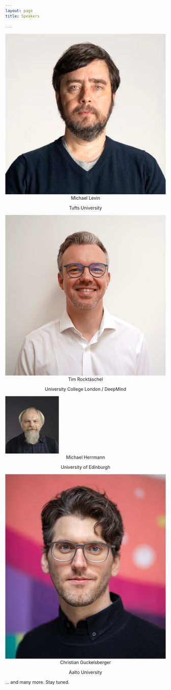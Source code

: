 ```yaml
---
layout: page
title: Speakers

---
```



<div class="container">
  <div class="row">
    <div class="col-sm">
      <img class="organiser-img" src='/assets/img/Michael-Levin-profile.jpg'>
      <div class="organiser-name" style="text-align: center;"> 
      Michael Levin<br> <p class='speaker-affiliation'>Tufts University</p>
      </div>
    </div>
    <div class="col-sm">
      <img class="organiser-img" src='/assets/img/Tim-Rocktaeschel-photo-square.png'>
      <div class="organiser-name" style="text-align: center;"> 
      Tim Rocktäschel <br> <p class='speaker-affiliation'>University College London / DeepMind</p>
      </div>
    </div>
    <div class="col-sm">
      <img class="organiser-img" src='/assets/img/Michael_Herrmann.jpg'>
      <div class="organiser-name" style="text-align: center;"> Michael Herrmann <br> <p 
class='speaker-affiliation'>  University of Edinburgh </p>
</div>
    </div>
    </div>
<div class="row">
    <div class="col-sm">
        </div>
        <div class="col-sm">
          <img class="organiser-img" src='/assets/img/Christian_Guckelsberger.jpg'>
          <div class="organiser-name" style="text-align: center;"> Christian Guckelsberger <br> <p class='speaker-affiliation'> Aalto University</p>
          </div>
        </div>
        <div class="col-sm">
        </div>
    </div>
</div>
... and many more. Stay tuned.